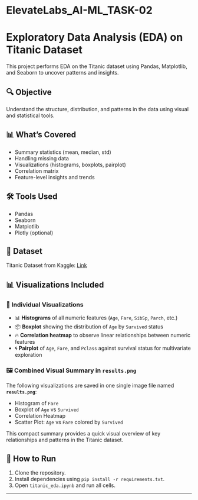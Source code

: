 # ElevateLabs_AI-ML_TASK-02
# Exploratory Data Analysis (EDA) on Titanic Dataset
This project performs EDA on the Titanic dataset using Pandas, Matplotlib, and Seaborn to uncover patterns and insights.

## 🔍 Objective
Understand the structure, distribution, and patterns in the data using visual and statistical tools.

## 📊 What’s Covered
- Summary statistics (mean, median, std)
- Handling missing data
- Visualizations (histograms, boxplots, pairplot)
- Correlation matrix
- Feature-level insights and trends

## 🛠 Tools Used
- Pandas
- Seaborn
- Matplotlib
- Plotly (optional)

## 📁 Dataset
Titanic Dataset from Kaggle: [Link](https://www.kaggle.com/datasets/yasserh/titanic-dataset)

## 📊 Visualizations Included

### 🔹 Individual Visualizations
- 📊 **Histograms** of all numeric features (`Age`, `Fare`, `SibSp`, `Parch`, etc.)
- 📦 **Boxplot** showing the distribution of `Age` by `Survived` status
- 🔥 **Correlation heatmap** to observe linear relationships between numeric features
- 🌀 **Pairplot** of `Age`, `Fare`, and `Pclass` against survival status for multivariate exploration

### 🖼️ Combined Visual Summary in `results.png`
The following visualizations are saved in one single image file named **`results.png`**:
- Histogram of `Fare`
- Boxplot of `Age` vs `Survived`
- Correlation Heatmap
- Scatter Plot: `Age` vs `Fare` colored by `Survived`

This compact summary provides a quick visual overview of key relationships and patterns in the Titanic dataset.

## 📌 How to Run
1. Clone the repository.
2. Install dependencies using `pip install -r requirements.txt`.
3. Open `titanic_eda.ipynb` and run all cells.

---
